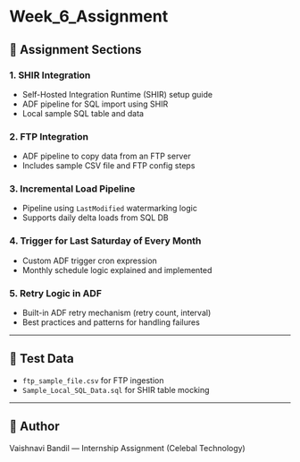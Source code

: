 #   Week_6_Assignment
## 📌 Assignment Sections

### 1. **SHIR Integration**
- Self-Hosted Integration Runtime (SHIR) setup guide
- ADF pipeline for SQL import using SHIR
- Local sample SQL table and data

### 2. **FTP Integration**
- ADF pipeline to copy data from an FTP server
- Includes sample CSV file and FTP config steps

### 3. **Incremental Load Pipeline**
- Pipeline using `LastModified` watermarking logic
- Supports daily delta loads from SQL DB

### 4. **Trigger for Last Saturday of Every Month**
- Custom ADF trigger cron expression
- Monthly schedule logic explained and implemented

### 5. **Retry Logic in ADF**
- Built-in ADF retry mechanism (retry count, interval)
- Best practices and patterns for handling failures

---

## 🧪 Test Data
- `ftp_sample_file.csv` for FTP ingestion
- `Sample_Local_SQL_Data.sql` for SHIR table mocking

---

## 🧠 Author
Vaishnavi Bandil — Internship Assignment (Celebal Technology)
